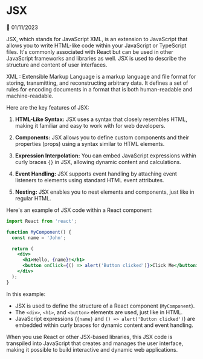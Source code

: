 # JSX

📅 01/11/2023

JSX, which stands for JavaScript XML, is an extension to JavaScript that allows you to write HTML-like code within your JavaScript or TypeScript files. It's commonly associated with React but can be used in other JavaScript frameworks and libraries as well. JSX is used to describe the structure and content of user interfaces.

XML : Extensible Markup Language is a markup language and file format for storing, transmitting, and reconstructing arbitrary data. It defines a set of rules for encoding documents in a format that is both human-readable and machine-readable. 

Here are the key features of JSX:

1. **HTML-Like Syntax:** JSX uses a syntax that closely resembles HTML, making it familiar and easy to work with for web developers.

2. **Components:** JSX allows you to define custom components and their properties (props) using a syntax similar to HTML elements.

3. **Expression Interpolation:** You can embed JavaScript expressions within curly braces `{}` in JSX, allowing dynamic content and calculations.

4. **Event Handling:** JSX supports event handling by attaching event listeners to elements using standard HTML event attributes.

5. **Nesting:** JSX enables you to nest elements and components, just like in regular HTML.

Here's an example of JSX code within a React component:

```jsx
import React from 'react';

function MyComponent() {
  const name = 'John';

  return (
    <div>
      <h1>Hello, {name}!</h1>
      <button onClick={() => alert('Button clicked')}>Click Me</button>
    </div>
  );
}
```

In this example:

- JSX is used to define the structure of a React component (`MyComponent`).
- The `<div>`, `<h1>`, and `<button>` elements are used, just like in HTML.
- JavaScript expressions (`{name}` and `() => alert('Button clicked')`) are embedded within curly braces for dynamic content and event handling.

When you use React or other JSX-based libraries, this JSX code is transpiled into JavaScript that creates and manages the user interface, making it possible to build interactive and dynamic web applications.